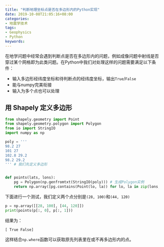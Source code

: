 ```yaml
---
title: "判断地理坐标点是否在多边形内的Python实现"
date: 2019-10-08T21:05:16+08:00
categories:
- 地震学技术
tags:
- Geophysics
- Python
keywords:
---
```


<!--more-->

在地学问题中经常会遇到判断点是否在多边形内的问题，例如成像问题中射线是否穿过某个网格即为此类问题。在Python中我们对处理这样的问题需要满足以下条件：

- 输入多边形经纬度坐标和待判断点的经纬度坐标，输出`True`/`False`
- 能与numpy完美衔接
- 输入为多个点也可以处理

## 用 Shapely 定义多边形

```Python
from shapely.geometry import Point
from shapely.geometry.polygon import Polygon
from io import StringIO
import numpy as np

poly = '''
98.2 27
101 27
102.8 29.2
98.2 29.2
''' # 我们先定义多边形


def points(lats, lons):
    pg = Polygon(np.genfromtxt(StringIO(poly))) # 生成Polygon实例
    return np.array([pg.contains(Point(lo, la)) for lo, la in zip(lons, lats)]) # 判断所有输入的点是否在poly内，返回np.array
```

下面进行一个测试，我们定义两个点分别是`(28, 100)`和`(44, 120)`
```Python
p = np.array([[28, 100], [44, 120]])
print(points(p[:, 0], p[:, 1]))
```
结果为：
```
[ True False]
```
这样结合`np.where`函数可以获取原先列表里在或不再多边形内的点。